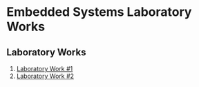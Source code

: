 # Embedded Systems Laboratory Works

## Laboratory Works

1. [Laboratory Work #1](https://github.com/eugencic/utm-si/tree/main/lab1)
2. [Laboratory Work #2](https://github.com/eugencic/utm-si/tree/main/lab2)